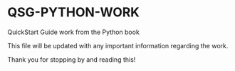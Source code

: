 # QSG-PYTHON-WORK
QuickStart Guide work from the Python book

This file will be updated with any important information regarding the work.

Thank you for stopping by and reading this!
